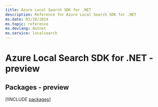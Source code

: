 ```yaml
---
title: Azure Local Search SDK for .NET
description: Reference for Azure Local Search SDK for .NET
ms.date: 03/18/2024
ms.topic: reference
ms.devlang: dotnet
ms.service: localsearch
---
```

# Azure Local Search SDK for .NET - preview
## Packages - preview
[!INCLUDE [packages](local-search-index.md)]